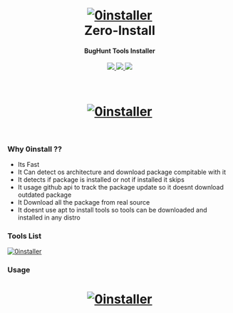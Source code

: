 <h1 align="center">
  <br>
  <a href="https://github.com/JoyGhoshs/0install"><img src="https://imgur.com/uUR2tjR.png" alt="0installer"></a>
  <br>
    Zero-Install
  <br>
</h1>

<h4 align="center">BugHunt Tools Installer</h4>
    <p align="center">
  <a href="https://github.com/joyghoshs/0install">
    <img src="https://img.shields.io/static/v1?label=Project&message=ZeroInstall&color=green">
  </a>
    <a href="https://github.com/joyghoshs/0install">
    <img src="https://img.shields.io/static/v1?label=Update&message=V2.0&color=green">
  </a>
  <a href="https://twitter.com/0xjoyghosh">
      <img src="https://img.shields.io/twitter/follow/0xjoyghosh?style=social">
  </a>
</p>
<h1 align="center">
  <br>
  <a href="https://github.com/JoyGhoshs/0install"><img src="https://imgur.com/lc17lii.png" alt="0installer"></a>
  <br>
  <br>
</h1>

### Why 0install ??

- Its Fast
- It Can detect os architecture and download package compitable with it
- It detects if package is installed or not if installed it skips
- It usage github api to track the package update so it doesnt download outdated package
- It Download all the package from real source
- It doesnt use apt to install tools so tools can be downloaded and installed in any distro

### Tools List
<a href="https://github.com/JoyGhoshs/0install"><img src="https://imgur.com/4sCZcpA.png" alt="0installer"></a>

### Usage
<h1 align="center">
<a href="https://github.com/JoyGhoshs/0install"><img src="https://media4.giphy.com/media/AR6M3aWU93iR3mGLLi/giphy.gif?cid=790b76110e4a60dd73b65f8919e11a00a13717efea3cfa55&rid=giphy.gif&ct=g" alt="0installer"></a></h1>



